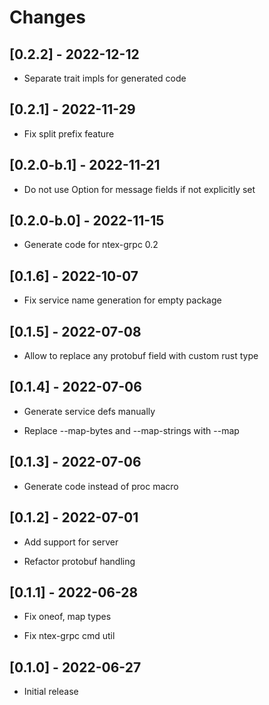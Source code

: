# Changes

## [0.2.2] - 2022-12-12

* Separate trait impls for generated code

## [0.2.1] - 2022-11-29

* Fix split prefix feature

## [0.2.0-b.1] - 2022-11-21

* Do not use Option for message fields if not explicitly set

## [0.2.0-b.0] - 2022-11-15

* Generate code for ntex-grpc 0.2

## [0.1.6] - 2022-10-07

* Fix service name generation for empty package

## [0.1.5] - 2022-07-08

* Allow to replace any protobuf field with custom rust type

## [0.1.4] - 2022-07-06

* Generate service defs manually

* Replace --map-bytes and --map-strings with --map

## [0.1.3] - 2022-07-06

* Generate code instead of proc macro

## [0.1.2] - 2022-07-01

* Add support for server

* Refactor protobuf handling

## [0.1.1] - 2022-06-28

* Fix oneof, map types

* Fix ntex-grpc cmd util

## [0.1.0] - 2022-06-27

* Initial release

